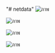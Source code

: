 "# netdata" 
![ภาพ](https://github.com/user-attachments/assets/72fd8b68-30bf-4865-b305-11cedbf9aa0b)

![ภาพ](https://github.com/user-attachments/assets/f81ba3bf-3ff6-42d3-b919-16ddb8d8000e)

![ภาพ](https://github.com/user-attachments/assets/c070dd82-0ab6-4b75-b5a7-a12ebf833ca6)

![ภาพ](https://github.com/user-attachments/assets/51c2318f-c3a9-4770-bc33-f2c1f1a5eb8f)



